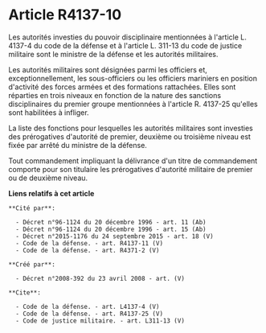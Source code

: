 # Article R4137-10

Les autorités investies du pouvoir disciplinaire mentionnées à l'article L. 4137-4 du code de la défense et à l'article L.
311-13 du code de justice militaire sont le ministre de la défense et les autorités militaires. 

Les autorités militaires sont désignées parmi les officiers et, exceptionnellement, les sous-officiers ou les officiers
mariniers en position d'activité des forces armées et des formations rattachées. Elles sont réparties en trois niveaux en
fonction de la nature des sanctions disciplinaires du premier groupe mentionnées à l'article R. 4137-25 qu'elles sont
habilitées à infliger. 

La liste des fonctions pour lesquelles les autorités militaires sont investies des prérogatives d'autorité de premier,
deuxième ou troisième niveau est fixée par arrêté du ministre de la défense. 

Tout commandement impliquant la délivrance d'un titre de commandement comporte pour son titulaire les prérogatives d'autorité
militaire de premier ou de deuxième niveau.

**Liens relatifs à cet article**

	**Cité par**:

	  - Décret n°96-1124 du 20 décembre 1996 - art. 11 (Ab)
	  - Décret n°96-1124 du 20 décembre 1996 - art. 15 (Ab)
	  - Décret n°2015-1176 du 24 septembre 2015 - art. 18 (V)
	  - Code de la défense. - art. R4137-11 (V)
	  - Code de la défense. - art. R4371-2 (V)

	**Créé par**:

	  - Décret n°2008-392 du 23 avril 2008 - art. (V)

	**Cite**:

	  - Code de la défense. - art. L4137-4 (V)
	  - Code de la défense. - art. R4137-25 (V)
	  - Code de justice militaire. - art. L311-13 (V)
